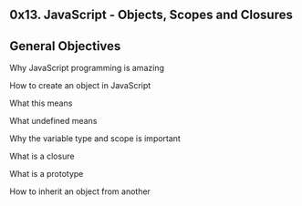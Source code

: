 ## 0x13. JavaScript - Objects, Scopes and Closures

## General Objectives

Why JavaScript programming is amazing

How to create an object in JavaScript

What this means

What undefined means

Why the variable type and scope is important

What is a closure

What is a prototype

How to inherit an object from another

